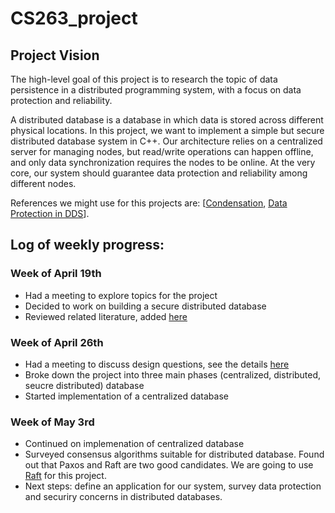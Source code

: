 # CS263_project

## Project Vision

The high-level goal of this project is to research the topic of data persistence in a distributed programming system, with a focus on data protection and reliability.

A distributed database is a database in which data is stored across different physical locations. In this project, we want to implement a simple but secure distributed database system in C++. Our architecture relies on a centralized server for managing nodes, but read/write operations can happen offline, and only data synchronization requires the nodes to be online. At the very core, our system should guarantee data protection and reliability among different nodes. 

References we might use for this projects are: \[[Condensation](https://condensationdb.com/white-paper/), [Data Protection in DDS](https://link.springer.com/chapter/10.1007/11425274_20)].


## Log of weekly progress:

### Week of April 19th
- Had a meeting to explore topics for the project
- Decided to work on building a secure distributed database 
- Reviewed related literature, added [here](https://github.com/atefehmohseni/cs263_project/blob/main/documentation/April19.md)

### Week of April 26th
- Had a meeting to discuss design questions, see the details [here](https://github.com/atefehmohseni/cs263_project/blob/main/documentation/April26.md)
- Broke down the project into three main phases (centralized, distributed, seucre distributed) database
- Started implementation of a centralized database

### Week of May 3rd

- Continued on implemenation of centralized database
- Surveyed consensus algorithms suitable for distributed database. Found out that Paxos and Raft are two good candidates. We are going to use [Raft](https://github.com/datatechnology/cornerstone) for this project.
- Next steps: define an application for our system, survey data protection and securiry concerns in distributed databases. 
